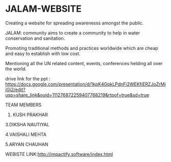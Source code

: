 # JALAM-WEBSITE


Creating a website for spreading awarenesss amongst the public.

JALAM: community aims to create a community to help in water conservation and sanitation.

Promoting traditional methods and practices worldwide which are cheap and easy to establish with low cost.

Mentioning all the UN related content, events, conferences helding all over the world.




drive link for the ppt : https://docs.google.com/presentation/d/1kpK4GpkLPdnFi2WEKfiERZJoZrMjjGj2/edit?usp=share_link&ouid=111276872259407768219&rtpof=true&sd=true


TEAM MEMBERS
1. KUSH PRAKHAR

3.DIKSHA NAUTIYAL

4.VAISHALI MEHTA

5.ARYAN CHAUHAN

WEBISTE LINK:http://impactify.software/index.html
